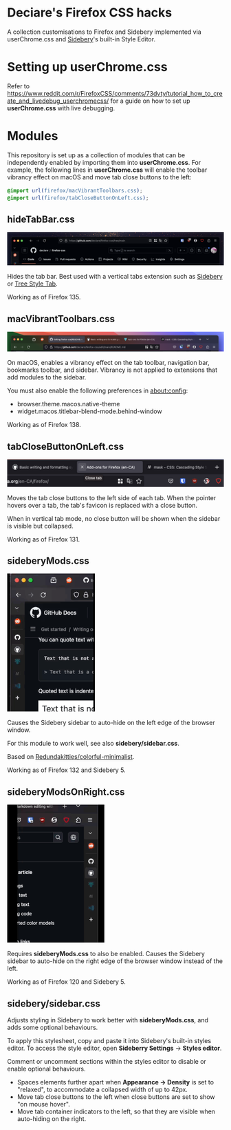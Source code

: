 # Deciare's Firefox CSS hacks

A collection customisations to Firefox and Sidebery implemented via userChrome.css and [Sidebery](https://addons.mozilla.org/en-US/firefox/addon/sidebery/)'s built-in Style Editor.

# Setting up userChrome.css

Refer to https://www.reddit.com/r/FirefoxCSS/comments/73dvty/tutorial_how_to_create_and_livedebug_userchromecss/ for a guide on how to set up **userChrome.css** with live debugging.

# Modules

This repository is set up as a collection of modules that can be independently enabled by importing them into **userChrome.css**. For example, the following lines in **userChrome.css** will enable the toolbar vibrancy effect on macOS and move tab close buttons to the left:

```css
@import url(firefox/macVibrantToolbars.css);
@import url(firefox/tabCloseButtonOnLeft.css);
```

## hideTabBar.css

![Screenshot of hidden tab bar](assets/images/hideTabBar.png)

Hides the tab bar. Best used with a vertical tabs extension such as [Sidebery](https://addons.mozilla.org/en-US/firefox/addon/sidebery/) or [Tree Style Tab](https://addons.mozilla.org/en-US/firefox/addon/tree-style-tab/).

Working as of Firefox 135.

## macVibrantToolbars.css

![Screenshot of vibrant toolbars](assets/images/macVibrantToolbars.png)

On macOS, enables a vibrancy effect on the tab toolbar, navigation bar, bookmarks toolbar, and sidebar. Vibrancy is not applied to extensions that add modules to the sidebar.

You must also enable the following preferences in [about:config](about:config):
- browser.theme.macos.native-theme
- widget.macos.titlebar-blend-mode.behind-window

Working as of Firefox 138.

## tabCloseButtonOnLeft.css

![Screenshot of tab close button on left](assets/images/tabCloseButtonOnLeft.png)

Moves the tab close buttons to the left side of each tab. When the pointer hovers over a tab, the tab's favicon is replaced with a close button.

When in vertical tab mode, no close button will be shown when the sidebar is visible but collapsed.

Working as of Firefox 131.

## sideberyMods.css

![Animation for Sidebery auto-hide on left](assets/images/sideberyMods.gif)

Causes the Sidebery sidebar to auto-hide on the left edge of the browser window.

For this module to work well, see also **sidebery/sidebar.css**.

Based on [Redundakitties/colorful-minimalist](https://github.com/Redundakitties/colorful-minimalist/).

Working as of Firefox 132 and Sidebery 5.

## sideberyModsOnRight.css

![Animation for Sidebery auto-hide on right](assets/images/sideberyModsOnRight.gif)

Requires **sideberyMods.css** to also be enabled. Causes the Sidebery sidebar to auto-hide on the right edge of the browser window instead of the left.

Working as of Firefox 120 and Sidebery 5.

## sidebery/sidebar.css

Adjusts styling in Sidebery to work better with **sideberyMods.css**, and adds some optional behaviours.

To apply this stylesheet, copy and paste it into Sidebery's built-in styles editor. To access the style editor, open **Sideberry Settings** -> **Styles editor**.

Comment or uncomment sections within the styles editor to disable or enable optional behaviours.

- Spaces elements further apart when **Appearance -> Density** is set to "relaxed", to accommodate a collapsed width of up to 42px.
- Move tab close buttons to the left when close buttons are set to show "on mouse hover".
- Move tab container indicators to the left, so that they are visible when auto-hiding on the right.
